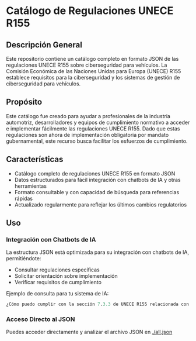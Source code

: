 # Catálogo de Regulaciones UNECE R155

## Descripción General
Este repositorio contiene un catálogo completo en formato JSON de las regulaciones UNECE R155 sobre ciberseguridad para vehículos. La Comisión Económica de las Naciones Unidas para Europa (UNECE) R155 establece requisitos para la ciberseguridad y los sistemas de gestión de ciberseguridad para vehículos.

## Propósito
Este catálogo fue creado para ayudar a profesionales de la industria automotriz, desarrolladores y equipos de cumplimiento normativo a acceder e implementar fácilmente las regulaciones UNECE R155. Dado que estas regulaciones son ahora de implementación obligatoria por mandato gubernamental, este recurso busca facilitar los esfuerzos de cumplimiento.

## Características
- Catálogo completo de regulaciones UNECE R155 en formato JSON
- Datos estructurados para fácil integración con chatbots de IA y otras herramientas
- Formato consultable y con capacidad de búsqueda para referencias rápidas
- Actualizado regularmente para reflejar los últimos cambios regulatorios

## Uso
### Integración con Chatbots de IA
La estructura JSON está optimizada para su integración con chatbots de IA, permitiéndote:

- Consultar regulaciones específicas
- Solicitar orientación sobre implementación
- Verificar requisitos de cumplimiento

Ejemplo de consulta para tu sistema de IA:

```ai
¿Cómo puedo cumplir con la sección 7.3.3 de UNECE R155 relacionada con la homologación de tipo de vehículos?
```

### Acceso Directo al JSON
Puedes acceder directamente y analizar el archivo JSON en [./all.json](certs/UNECE_R155/all.json)
